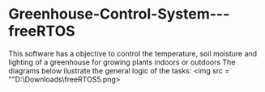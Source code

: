 # Greenhouse-Control-System---freeRTOS
This software has  a objective to control the temperature, soil moisture and lighting of a greenhouse for growing plants indoors or outdoors
The diagrams below ilustrate the general logic of the tasks:
<img src = ""D:\Downloads\freeRTOS5.png>
